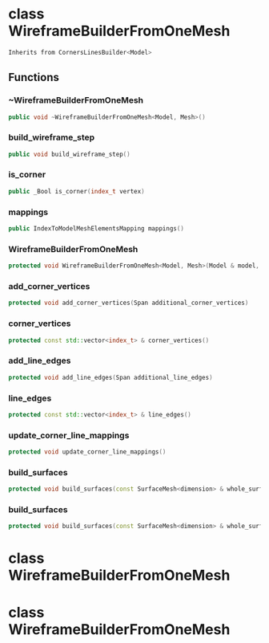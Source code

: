 # class WireframeBuilderFromOneMesh


```cpp
Inherits from CornersLinesBuilder<Model>
```



## Functions

### ~WireframeBuilderFromOneMesh

```cpp
public void ~WireframeBuilderFromOneMesh<Model, Mesh>()
```


### build_wireframe_step

```cpp
public void build_wireframe_step()
```


### is_corner

```cpp
public _Bool is_corner(index_t vertex)
```


### mappings

```cpp
public IndexToModelMeshElementsMapping mappings()
```


### WireframeBuilderFromOneMesh

```cpp
protected void WireframeBuilderFromOneMesh<Model, Mesh>(Model & model, const Mesh & one_mesh)
```


### add_corner_vertices

```cpp
protected void add_corner_vertices(Span additional_corner_vertices)
```


### corner_vertices

```cpp
protected const std::vector<index_t> & corner_vertices()
```


### add_line_edges

```cpp
protected void add_line_edges(Span additional_line_edges)
```


### line_edges

```cpp
protected const std::vector<index_t> & line_edges()
```


### update_corner_line_mappings

```cpp
protected void update_corner_line_mappings()
```


### build_surfaces

```cpp
protected void build_surfaces(const SurfaceMesh<dimension> & whole_surface, const absl::flat_hash_map<index_t, index_t> & whole_surface_to_one_mesh_vertices, Span whole_surface_to_one_mesh_polygons)
```

### build_surfaces

```cpp
protected void build_surfaces(const SurfaceMesh<dimension> & whole_surface, const int & whole_surface_to_one_mesh_vertices, Span whole_surface_to_one_mesh_polygons)
```




# class WireframeBuilderFromOneMesh

# class WireframeBuilderFromOneMesh

